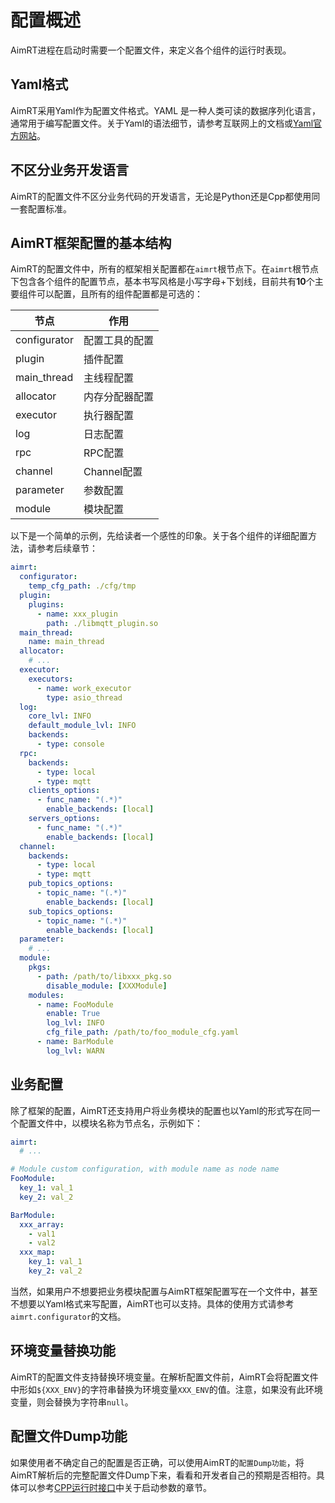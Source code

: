 # 配置概述

AimRT进程在启动时需要一个配置文件，来定义各个组件的运行时表现。


## Yaml格式

AimRT采用Yaml作为配置文件格式。YAML 是一种人类可读的数据序列化语言，通常用于编写配置文件。关于Yaml的语法细节，请参考互联网上的文档或[Yaml官方网站](https://yaml.org/)。


## 不区分业务开发语言

AimRT的配置文件不区分业务代码的开发语言，无论是Python还是Cpp都使用同一套配置标准。


## AimRT框架配置的基本结构

AimRT的配置文件中，所有的框架相关配置都在`aimrt`根节点下。在`aimrt`根节点下包含各个组件的配置节点，基本书写风格是小写字母+下划线，目前共有**10**个主要组件可以配置，且所有的组件配置都是可选的：


| 节点            |   作用 |
| ----            | ---- |
| configurator    |  配置工具的配置 |
| plugin          |  插件配置 |
| main_thread     |  主线程配置 |
| allocator       |  内存分配器配置 |
| executor        |  执行器配置 |
| log             |  日志配置 |
| rpc             |  RPC配置 |
| channel         |  Channel配置 |
| parameter       |  参数配置 |
| module          |  模块配置 |

以下是一个简单的示例，先给读者一个感性的印象。关于各个组件的详细配置方法，请参考后续章节：
```yaml
aimrt:
  configurator:
    temp_cfg_path: ./cfg/tmp
  plugin:
    plugins:
      - name: xxx_plugin
        path: ./libmqtt_plugin.so
  main_thread:
    name: main_thread
  allocator:
    # ...
  executor:
    executors:
      - name: work_executor
        type: asio_thread
  log:
    core_lvl: INFO
    default_module_lvl: INFO
    backends:
      - type: console
  rpc:
    backends:
      - type: local
      - type: mqtt
    clients_options:
      - func_name: "(.*)"
        enable_backends: [local]
    servers_options:
      - func_name: "(.*)"
        enable_backends: [local]
  channel:
    backends:
      - type: local
      - type: mqtt
    pub_topics_options:
      - topic_name: "(.*)"
        enable_backends: [local]
    sub_topics_options:
      - topic_name: "(.*)"
        enable_backends: [local]
  parameter:
    # ...
  module:
    pkgs:
      - path: /path/to/libxxx_pkg.so
        disable_module: [XXXModule]
    modules:
      - name: FooModule
        enable: True
        log_lvl: INFO
        cfg_file_path: /path/to/foo_module_cfg.yaml
      - name: BarModule
        log_lvl: WARN
```


## 业务配置

除了框架的配置，AimRT还支持用户将业务模块的配置也以Yaml的形式写在同一个配置文件中，以模块名称为节点名，示例如下：
```yaml
aimrt:
  # ...

# Module custom configuration, with module name as node name
FooModule:
  key_1: val_1
  key_2: val_2

BarModule:
  xxx_array:
    - val1
    - val2
  xxx_map:
    key_1: val_1
    key_2: val_2

```

当然，如果用户不想要把业务模块配置与AimRT框架配置写在一个文件中，甚至不想要以Yaml格式来写配置，AimRT也可以支持。具体的使用方式请参考`aimrt.configurator`的文档。


## 环境变量替换功能

AimRT的配置文件支持替换环境变量。在解析配置文件前，AimRT会将配置文件中形如`${XXX_ENV}`的字符串替换为环境变量`XXX_ENV`的值。注意，如果没有此环境变量，则会替换为字符串`null`。


## 配置文件Dump功能

如果使用者不确定自己的配置是否正确，可以使用AimRT的`配置Dump功能`，将AimRT解析后的完整配置文件Dump下来，看看和开发者自己的预期是否相符。具体可以参考[CPP运行时接口](../interface_cpp/runtime.md)中关于启动参数的章节。


